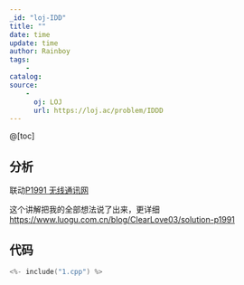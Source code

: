 ```yaml
---
_id: "loj-IDD"
title: ""
date: time
update: time
author: Rainboy
tags:
    - 
catalog: 
source: 
    - 
      oj: LOJ
      url: https://loj.ac/problem/IDDD
---
```



@[toc]
## 分析

联动[P1991 无线通讯网](https://www.luogu.com.cn/problem/P1991)

这个讲解把我的全部想法说了出来，更详细
https://www.luogu.com.cn/blog/ClearLove03/solution-p1991

## 代码

```c
<%- include("1.cpp") %>
```

